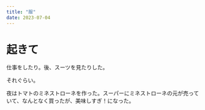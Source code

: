 ```yaml
---
title: "服"
date: 2023-07-04
---
```


# 起きて

仕事をしたり。後、スーツを見たりした。

それぐらい。

夜はトマトのミネストローネを作った。スーパーにミネストローネの元が売っていて、なんとなく買ったが、美味しすぎ！になった。